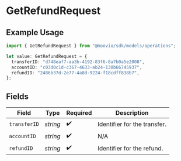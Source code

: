 # GetRefundRequest

## Example Usage

```typescript
import { GetRefundRequest } from "@moovio/sdk/models/operations";

let value: GetRefundRequest = {
  transferID: "d748eaf7-aa3b-4192-83f6-8a7b0a5e2008",
  accountID: "c03d0c1d-c367-4633-ab24-130b66745937",
  refundID: "2486b37d-2e77-4a8d-9224-f18cdff838b7",
};
```

## Fields

| Field                        | Type                         | Required                     | Description                  |
| ---------------------------- | ---------------------------- | ---------------------------- | ---------------------------- |
| `transferID`                 | *string*                     | :heavy_check_mark:           | Identifier for the transfer. |
| `accountID`                  | *string*                     | :heavy_check_mark:           | N/A                          |
| `refundID`                   | *string*                     | :heavy_check_mark:           | Identifier for the refund.   |